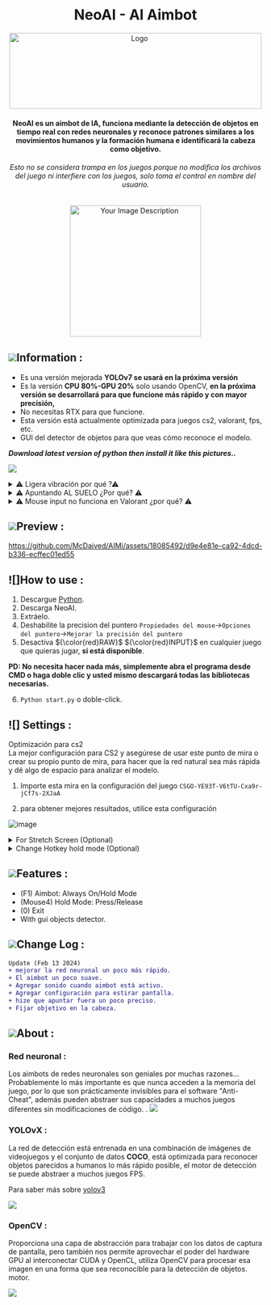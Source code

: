 <h1 align="center">NeoAI - AI Aimbot</h1>
<p align="center">
    <a href="https://github.com/NeonIzzBaack/NeoAI">
        <img src="https://github.com/McDaived/AIMi/assets/18085492/56684d14-9573-403e-bb06-6c323d475ebc" alt="Logo" width="500" height="150">
    </a>
<h4 align="center">NeoAI es un aimbot de IA, funciona mediante la detección de objetos en tiempo real con redes neuronales y reconoce patrones similares a los movimientos humanos y la formación humana e identificará la cabeza como objetivo.</h4>
<h6 align="center">Esto no se considera trampa en los juegos porque no modifica los archivos del juego ni interfiere con los juegos, solo toma el control en nombre del usuario.</h6>
  <p align="center">
<img src="https://github.com/McDaived/AIMi/assets/18085492/c430ab48-99e4-466b-833f-77879a5a01e9" alt="Your Image Description" width="260">


## ![](https://github.com/McDaived/NoRecoil-CS2/assets/18085492/fdee8c61-c0f7-41a2-80a0-15c1b5f5bb95)Information :
- Es una versión mejorada **YOLOv7 se usará en la próxima versión**
- Es la versión **CPU 80%-GPU 20%** solo usando OpenCV, **en la próxima versión se desarrollará para que funcione más rápido y con mayor precisión,**
- No necesitas RTX para que funcione.
- Esta versión está actualmente optimizada para juegos cs2, valorant, fps, etc.
- GUI del detector de objetos para que veas cómo reconoce el modelo.

    
***Download latest version of python then install it like this pictures..***

![](https://www.python.org/downloads/)
          
</details>
<details> 
        <summary>⚠ Ligera vibración por qué ?⚠</summary> 
    
``Cuando uses NeoAI, verás una ligera vibración en aimbot porque es una versión beta, todo se mejorará en las próximas versiones.
Será mejor y más preciso en las próximas versiones porque funciona muy bien para algunas personas y funciona bien para mí.
 varía según los procesadores que pueden analizar la red neuronal, pero aún así funciona bien.``

          
</details>

<details> 
        <summary>⚠ Apuntando AL SUELO ¿Por qué? ⚠</summary> 
Importante: Para hacer que funcione



1. Desactiva la entrada sin formato en cualquier juego que quieras jugar.

2. Deshabilite la mejora del puntero: Propiedades del mouse->Opciones del puntero->Mejorar la precisión del puntero

          
</details>

<details> 
        <summary>⚠ Mouse input no funciona en Valorant ¿por qué? ⚠</summary> 
  
Si lo usa en valorant, no funciona porque necesita un controlador del kernel para evitarlo, alguien hizo que funcionara en valorant usando esto.

[Click Here](https://www.unknowncheats.me/forum/3912497-post139.html)

</details>

## ![](https://github.com/McDaived/Discord-Profile-Card/assets/18085492/7a4879fd-97a1-4807-98e5-8f62137dee6e)Preview :
https://github.com/McDaived/AIMi/assets/18085492/d9e4e81e-ca92-4dcd-b336-ecffec01ed55


## ![]How to use :
1. Descargue [Python](https://www.python.org/).
2. Descarga NeoAI.
3. Extráelo.
4. Deshabilite la precision del puntero ``Propiedades del mouse``->``Opciones del puntero``->``Mejorar la precisión del puntero``
5. Desactiva ${\color{red}RAW}$ ${\color{red}INPUT}$ en cualquier juego que quieras jugar, **si está disponible**.

**PD: No necesita hacer nada más, simplemente abra el programa desde CMD o haga doble clic y usted mismo descargará todas las bibliotecas necesarias.**

6. ``Python start.py`` o doble-click.

## ![] Settings :

<summary>Optimización para cs2</summary>
    La mejor configuración para CS2 y asegúrese de usar este punto de mira o crear su propio punto de mira, para hacer que la red natural sea más rápida y dé algo de espacio para analizar el modelo.

1. Importe esta mira en la configuración del juego ``CSGO-YE93T-V6tTU-Cxa9r-jCf7s-2XJaA ``

2. para obtener mejores resultados, utilice esta configuración

![image](https://github.com/McDaived/AIMi/assets/18085492/5fc8c79b-0dd5-4989-9223-9e93760f84a1)

    
</details>

<details> 
        <summary>For Stretch Screen (Optional)</summary> 
    change line 70 in detect file from lib folder.
    
```py
origbox = (int(Wd/3.1 - ACTIVATION_RANGE/4),#gui box capture
               int(Hd/2.5 - ACTIVATION_RANGE/4),
               int(Wd/4 + ACTIVATION_RANGE/1),
               int(Hd/2 + ACTIVATION_RANGE/2))
```

</details>

<details> 
        <summary>Change Hotkey hold mode (Optional)</summary> 
    line 118 in detect file from lib folder.
    
```py
if button == button.x2: #Change this button.x2 for example : button.left for left click mouse


```

</details>


## ![](https://github.com/McDaived/Discord-Profile-Card/assets/18085492/952742cf-9744-4ccb-9de1-766560ebae12)Features :
- (F1) Aimbot: Always On/Hold Mode
- (Mouse4) Hold Mode: Press/Release
- (0) Exit
- With gui objects detector.

## ![](https://github.com/McDaived/AIMi/assets/18085492/cc9f4ef7-bce7-488a-82dc-e4baa198896a)Change Log :
```diff
Update (Feb 13 2024)
+ mejorar la red neuronal un poco más rápido.
+ El aimbot un poco suave.
+ Agregar sonido cuando aimbot está activo.
+ Agregar configuración para estirar pantalla.
+ hize que apuntar fuera un poco preciso.
+ Fijar objetivo en la cabeza.
```


## ![](https://github.com/McDaived/AIMi/assets/18085492/575d27e7-105d-4861-ba99-79e3ac2432dc)About :

### Red neuronal :
Los aimbots de redes neuronales son geniales por muchas razones... Probablemente lo más importante es que nunca acceden a la memoria del juego, por lo que son prácticamente invisibles para el software "Anti-Cheat", además pueden abstraer sus capacidades a muchos juegos diferentes sin modificaciones de código. .
![](https://github.com/McDaived/AIMi/assets/18085492/a861b711-21e4-4d42-bd87-44d35be9b8b2)

### YOLOvX :
La red de detección está entrenada en una combinación de imágenes de videojuegos y el conjunto de datos **COCO**, está optimizada para reconocer objetos parecidos a humanos lo más rápido posible, el motor de detección se puede abstraer a muchos juegos FPS.

Para saber más sobre [yolov3](https://github.com/ultralytics/yolov3)

![](https://github.com/McDaived/AIMi/assets/18085492/50e29940-26f7-4eb7-a136-818ef8b22348)

### OpenCV :
Proporciona una capa de abstracción para trabajar con los datos de captura de pantalla, pero también nos permite aprovechar el poder del hardware GPU al interconectar CUDA y OpenCL, utiliza OpenCV para procesar esa imagen en una forma que sea reconocible para la detección de objetos. motor.

![](https://github.com/McDaived/AIMi/assets/18085492/57f36a86-c149-44ac-a140-6fc05a0bad99)


